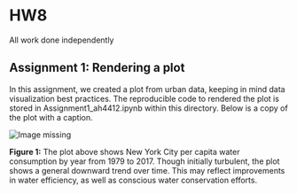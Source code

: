 # HW8
All work done independently

## Assignment 1: Rendering a plot
In this assignment, we created a plot from urban data, keeping in mind data visualization best practices. The reproducible code to rendered the plot is stored in Assignment1_ah4412.ipynb within this directory. Below is a copy of the plot with a caption.  

![Image missing](water_plot.png)  

**Figure 1:** The plot above shows New York City per capita water consumption by year from 1979 to 2017. Though initially turbulent, the plot shows a general downward trend over time. This may reflect improvements in water efficiency, as well as conscious water conservation efforts.